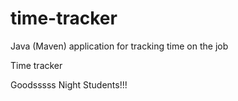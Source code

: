 # time-tracker
Java (Maven) application for tracking time on the job

Time tracker

Goodsssss Night Students!!!
